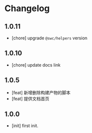 # Changelog

## 1.0.11

- [chore] upgrade `@swc/helpers` version

## 1.0.10

- [chore] update docs link

## 1.0.5

- [feat] 新增删除构建产物的脚本
- [feat] 提供文档首页

## 1.0.0

- [init] first init.
